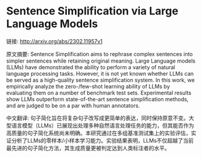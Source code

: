 # Sentence Simplification via Large Language Models

链接: http://arxiv.org/abs/2302.11957v1

原文摘要:
Sentence Simplification aims to rephrase complex sentences into simpler
sentences while retaining original meaning. Large Language models (LLMs) have
demonstrated the ability to perform a variety of natural language processing
tasks. However, it is not yet known whether LLMs can be served as a
high-quality sentence simplification system. In this work, we empirically
analyze the zero-/few-shot learning ability of LLMs by evaluating them on a
number of benchmark test sets. Experimental results show LLMs outperform
state-of-the-art sentence simplification methods, and are judged to be on a par
with human annotators.

中文翻译:
句子简化旨在将复杂句子改写成更简单的表达，同时保持原意不变。大型语言模型（LLMs）已展现出处理多种自然语言处理任务的能力，但其能否作为高质量的句子简化系统尚未明确。本研究通过在多组基准测试集上的实验评估，实证分析了LLMs的零样本/小样本学习能力。实验结果表明，LLMs不仅超越了当前最先进的句子简化方法，其生成质量更被判定达到人类标注者的水平。
